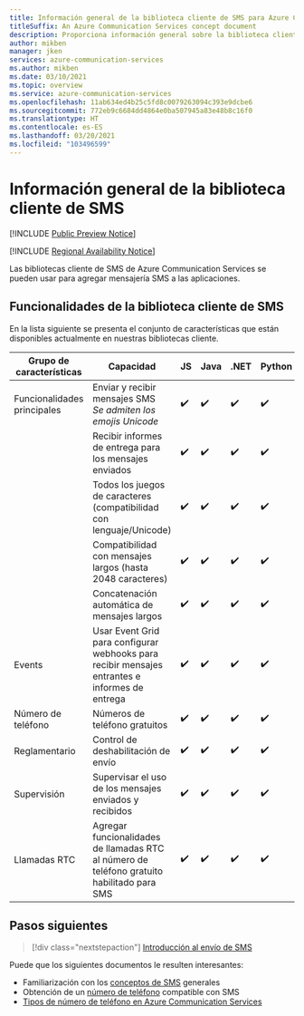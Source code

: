 ```yaml
---
title: Información general de la biblioteca cliente de SMS para Azure Communication Services
titleSuffix: An Azure Communication Services concept document
description: Proporciona información general sobre la biblioteca cliente de SMS y sus ofertas.
author: mikben
manager: jken
services: azure-communication-services
ms.author: mikben
ms.date: 03/10/2021
ms.topic: overview
ms.service: azure-communication-services
ms.openlocfilehash: 11ab634ed4b25c5fd8c0079263094c393e9dcbe6
ms.sourcegitcommit: 772eb9c6684dd4864e0ba507945a83e48b8c16f0
ms.translationtype: HT
ms.contentlocale: es-ES
ms.lasthandoff: 03/20/2021
ms.locfileid: "103496599"
---
```

# <a name="sms-client-library-overview"></a>Información general de la biblioteca cliente de SMS

[!INCLUDE [Public Preview Notice](../../includes/public-preview-include.md)]


[!INCLUDE [Regional Availability Notice](../../includes/regional-availability-include.md)]

Las bibliotecas cliente de SMS de Azure Communication Services se pueden usar para agregar mensajería SMS a las aplicaciones.

## <a name="sms-client-library-capabilities"></a>Funcionalidades de la biblioteca cliente de SMS

En la lista siguiente se presenta el conjunto de características que están disponibles actualmente en nuestras bibliotecas cliente.

| Grupo de características | Capacidad                                                                            | JS  | Java | .NET | Python |
| ----------------- | ------------------------------------------------------------------------------------- | --- | ---- | ---- | ------ |
| Funcionalidades principales | Enviar y recibir mensajes SMS </br> *Se admiten los emojis Unicode*                        | ✔️   | ✔️    | ✔️    | ✔️      |
|                   | Recibir informes de entrega para los mensajes enviados                                            | ✔️   | ✔️    | ✔️    | ✔️      |
|                   | Todos los juegos de caracteres (compatibilidad con lenguaje/Unicode)                                         | ✔️   | ✔️    | ✔️    | ✔️      |
|                   | Compatibilidad con mensajes largos (hasta 2048 caracteres)                                           | ✔️   | ✔️    | ✔️    | ✔️      |
|                   | Concatenación automática de mensajes largos                                                   | ✔️   | ✔️    | ✔️    | ✔️      |
| Events            | Usar Event Grid para configurar webhooks para recibir mensajes entrantes e informes de entrega | ✔️   | ✔️    | ✔️    | ✔️      |
| Número de teléfono      | Números de teléfono gratuitos                                                                     | ✔️   | ✔️    | ✔️    | ✔️      |
| Reglamentario        | Control de deshabilitación de envío                                                                      | ✔️   | ✔️    | ✔️    | ✔️      |
| Supervisión        | Supervisar el uso de los mensajes enviados y recibidos                                          | ✔️   | ✔️    | ✔️    | ✔️      |
| Llamadas RTC      | Agregar funcionalidades de llamadas RTC al número de teléfono gratuito habilitado para SMS                    | ✔️   | ✔️    | ✔️    | ✔️      |

## <a name="next-steps"></a>Pasos siguientes

> [!div class="nextstepaction"]
> [Introducción al envío de SMS](../../quickstarts/telephony-sms/send.md)

Puede que los siguientes documentos le resulten interesantes:

- Familiarización con los [conceptos de SMS](../telephony-sms/concepts.md) generales
- Obtención de un [número de teléfono](../../quickstarts/telephony-sms/get-phone-number.md) compatible con SMS
- [Tipos de número de teléfono en Azure Communication Services](../telephony-sms/plan-solution.md)
